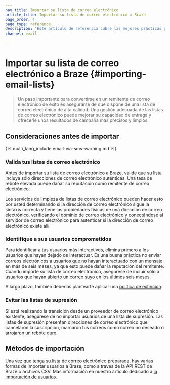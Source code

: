 ```yaml
---
nav_title: Importar su lista de correo electrónico
article_title: Importar su lista de correo electrónico a Braze
page_order: 4
page_type: reference
description: "Este artículo de referencia cubre las mejores prácticas para importar tu lista de correo electrónico a Braze."
channel: email

---
```


# Importar su lista de correo electrónico a Braze {#importing-email-lists}

> Un paso importante para convertirse en un remitente de correo electrónico de éxito es asegurarse de que dispone de una lista de correo electrónico de alta calidad. Una gestión adecuada de las listas de correo electrónico puede mejorar su capacidad de entrega y ofrecerle unos resultados de campaña más precisos y limpios.

## Consideraciones antes de importar

{% multi_lang_include email-via-sms-warning.md %}

### Valida tus listas de correo electrónico

Antes de importar su lista de correo electrónico a Braze, valide que su lista incluya sólo direcciones de correo electrónico auténticas. Una tasa de rebote elevada puede dañar su reputación como remitente de correo electrónico. 

Los servicios de limpieza de listas de correo electrónico pueden hacer esto por usted determinando si la dirección de correo electrónico sigue la sintaxis correcta y tiene las propiedades físicas de una dirección de correo electrónico, verificando el dominio de correo electrónico y conectándose al servidor de correo electrónico para autenticar si la dirección de correo electrónico existe allí.

### Identifique a sus usuarios comprometidos

Para identificar a tus usuarios más interactivos, elimina primero a los usuarios que hayan dejado de interactuar. Es una buena práctica no enviar correos electrónicos a usuarios que no hayan interactuado con un mensaje en más de seis meses, ya que esto puede dañar la reputación del remitente. Cuando importe su lista de correo electrónico, asegúrese de incluir sólo a usuarios que hayan abierto un correo suyo en los últimos seis meses.

A largo plazo, también deberías plantearte aplicar una [política de extinción][60].

### Evitar las listas de supresión

Si está realizando la transición desde un proveedor de correo electrónico existente, asegúrese de no importar usuarios de una lista de supresión. Las listas de supresión presentan direcciones de correo electrónico que cancelaron la suscripción, marcaron tus correos como correo no deseado o arrojaron un rebote duro.

## Métodos de importación

Una vez que tenga su lista de correo electrónico preparada, hay varias formas de importar usuarios a Braze, como a través de la API REST de Braze o archivos CSV. Más información en nuestro artículo dedicado a [la importación de usuarios]({{site.baseurl}}/user_guide/data/user_data_collection/user_import/).

[60]: {{site.baseurl}}/user_guide/message_building_by_channel/email/best_practices/sunset_policies/
